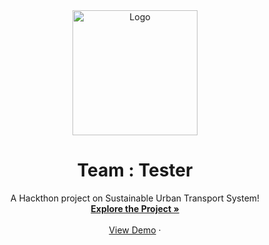 <div align="center">
  <a href="https://github.com/othneildrew/Best-README-Template">
    <img src="e151885ba4d799b4262cb38259d33fbc.gif" alt="Logo" width="200" height="200">
  </a>

  <h1 align="center">Team : Tester</h1>

  <p align="center">
    A Hackthon project on Sustainable Urban Transport System!
    <br />
    <a href="https://github.com/Lokesh-malviya/Tester_Sarkari.github.io/"><strong>Explore the Project »</strong></a>
    <br />
    <br />
    <a href="https://github.com/othneildrew/Best-README-Template">View Demo</a>
    ·
